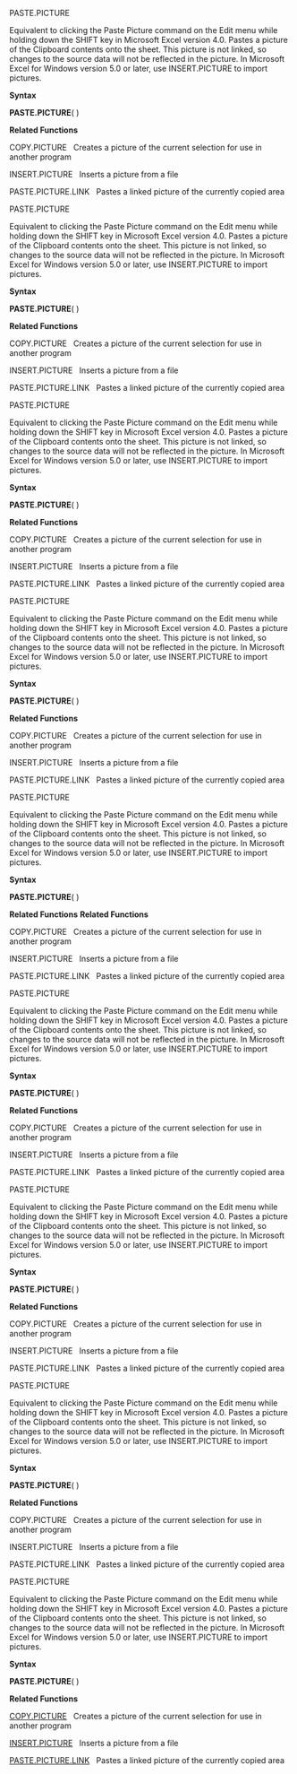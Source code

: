 PASTE.PICTURE

Equivalent to clicking the Paste Picture command on the Edit menu while
holding down the SHIFT key in Microsoft Excel version 4.0. Pastes a
picture of the Clipboard contents onto the sheet. This picture is not
linked, so changes to the source data will not be reflected in the
picture. In Microsoft Excel for Windows version 5.0 or later, use
INSERT.PICTURE to import pictures.

**Syntax**

**PASTE.PICTURE**( )

**Related Functions**

COPY.PICTURE   Creates a picture of the current selection for use in
another program

INSERT.PICTURE   Inserts a picture from a file

PASTE.PICTURE.LINK   Pastes a linked picture of the currently copied
area


PASTE.PICTURE

Equivalent to clicking the Paste Picture command on the Edit menu while
holding down the SHIFT key in Microsoft Excel version 4.0. Pastes a
picture of the Clipboard contents onto the sheet. This picture is not
linked, so changes to the source data will not be reflected in the
picture. In Microsoft Excel for Windows version 5.0 or later, use
INSERT.PICTURE to import pictures.

**Syntax**

**PASTE.PICTURE**( )

**Related Functions**

COPY.PICTURE   Creates a picture of the current selection for use in
another program

INSERT.PICTURE   Inserts a picture from a file

PASTE.PICTURE.LINK   Pastes a linked picture of the currently copied
area


PASTE.PICTURE

Equivalent to clicking the Paste Picture command on the Edit menu while
holding down the SHIFT key in Microsoft Excel version 4.0. Pastes a
picture of the Clipboard contents onto the sheet. This picture is not
linked, so changes to the source data will not be reflected in the
picture. In Microsoft Excel for Windows version 5.0 or later, use
INSERT.PICTURE to import pictures.

**Syntax**

**PASTE.PICTURE**( )

**Related Functions**

COPY.PICTURE   Creates a picture of the current selection for use in
another program

INSERT.PICTURE   Inserts a picture from a file

PASTE.PICTURE.LINK   Pastes a linked picture of the currently copied
area


PASTE.PICTURE

Equivalent to clicking the Paste Picture command on the Edit menu while
holding down the SHIFT key in Microsoft Excel version 4.0. Pastes a
picture of the Clipboard contents onto the sheet. This picture is not
linked, so changes to the source data will not be reflected in the
picture. In Microsoft Excel for Windows version 5.0 or later, use
INSERT.PICTURE to import pictures.

**Syntax**

**PASTE.PICTURE**( )

**Related Functions**

COPY.PICTURE   Creates a picture of the current selection for use in
another program

INSERT.PICTURE   Inserts a picture from a file

PASTE.PICTURE.LINK   Pastes a linked picture of the currently copied
area


PASTE.PICTURE

Equivalent to clicking the Paste Picture command on the Edit menu while
holding down the SHIFT key in Microsoft Excel version 4.0. Pastes a
picture of the Clipboard contents onto the sheet. This picture is not
linked, so changes to the source data will not be reflected in the
picture. In Microsoft Excel for Windows version 5.0 or later, use
INSERT.PICTURE to import pictures.

**Syntax**

**PASTE.PICTURE**( )

**Related Functions**
**Related Functions**

COPY.PICTURE   Creates a picture of the current selection for use in
another program

INSERT.PICTURE   Inserts a picture from a file

PASTE.PICTURE.LINK   Pastes a linked picture of the currently copied
area


PASTE.PICTURE

Equivalent to clicking the Paste Picture command on the Edit menu while
holding down the SHIFT key in Microsoft Excel version 4.0. Pastes a
picture of the Clipboard contents onto the sheet. This picture is not
linked, so changes to the source data will not be reflected in the
picture. In Microsoft Excel for Windows version 5.0 or later, use
INSERT.PICTURE to import pictures.

**Syntax**

**PASTE.PICTURE**( )

**Related Functions**

COPY.PICTURE   Creates a picture of the current selection for use in
another program

INSERT.PICTURE   Inserts a picture from a file

PASTE.PICTURE.LINK   Pastes a linked picture of the currently copied
area


PASTE.PICTURE

Equivalent to clicking the Paste Picture command on the Edit menu while
holding down the SHIFT key in Microsoft Excel version 4.0. Pastes a
picture of the Clipboard contents onto the sheet. This picture is not
linked, so changes to the source data will not be reflected in the
picture. In Microsoft Excel for Windows version 5.0 or later, use
INSERT.PICTURE to import pictures.

**Syntax**

**PASTE.PICTURE**( )

**Related Functions**

COPY.PICTURE   Creates a picture of the current selection for use in
another program

INSERT.PICTURE   Inserts a picture from a file

PASTE.PICTURE.LINK   Pastes a linked picture of the currently copied
area


PASTE.PICTURE

Equivalent to clicking the Paste Picture command on the Edit menu while
holding down the SHIFT key in Microsoft Excel version 4.0. Pastes a
picture of the Clipboard contents onto the sheet. This picture is not
linked, so changes to the source data will not be reflected in the
picture. In Microsoft Excel for Windows version 5.0 or later, use
INSERT.PICTURE to import pictures.

**Syntax**

**PASTE.PICTURE**( )

**Related Functions**

COPY.PICTURE   Creates a picture of the current selection for use in
another program

INSERT.PICTURE   Inserts a picture from a file

PASTE.PICTURE.LINK   Pastes a linked picture of the currently copied
area


PASTE.PICTURE

Equivalent to clicking the Paste Picture command on the Edit menu while
holding down the SHIFT key in Microsoft Excel version 4.0. Pastes a
picture of the Clipboard contents onto the sheet. This picture is not
linked, so changes to the source data will not be reflected in the
picture. In Microsoft Excel for Windows version 5.0 or later, use
INSERT.PICTURE to import pictures.

**Syntax**

**PASTE.PICTURE**( )

**Related Functions**

[COPY.PICTURE](COPY.PICTURE.md)   Creates a picture of the current selection for use in
another program

[INSERT.PICTURE](INSERT.PICTURE.md)   Inserts a picture from a file

[PASTE.PICTURE.LINK](PASTE.PICTURE.LINK.md)   Pastes a linked picture of the currently copied
area


